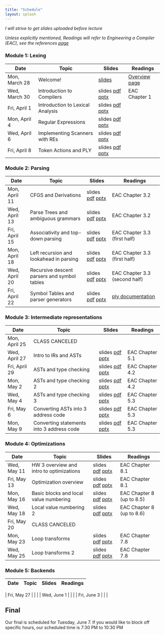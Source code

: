 ```yaml
---
title: "Schedule"
layout: splash
---
```


_I will strive to get slides uploaded before lecture_

_Unless explicitly mentioned, Readings will refer to Engineering a Compiler (EAC), see the references [page](https://sorensenucsc.github.io/CSE110A-sp2022/references.html)_

### Module 1: Lexing

| Date             | Topic    | Slides |   Readings
|------------------|----------|--------|----------------
| Mon, March 28    | Welcome!  |  [slides](lectures/CSE110A_sp2022.pdf)   | [Overview page](https://sorensenucsc.github.io/CSE110A-sp2022/overview.html)
| Wed, March 30    | Introduction to Compilers |  slides [pdf](lectures/CSE110AMarch30_sp2022.pdf) [pptx](lectures/CSE110AMarch30_sp2022.pptx)  | EAC Chapter 1
| Fri, April 1     | Introduction to Lexical Analysis  | slides [pdf](lectures/CSE110AApril1_sp2022.pdf) [pptx](lectures/CSE110AApril1_sp2022.pptx)   |
| Mon, April 4     |  Regular Expressions | slides [pdf](lectures/CSE110AApril4_sp2022.pdf) [pptx](lectures/CSE110AApril4_sp2022.pptx)  | 
| Wed, April 6     |  Implementing Scanners with REs | slides [pdf](lectures/CSE110AApril6_sp2022.pdf) [pptx](lectures/CSE110AApril6_sp2022.pptx)| 
| Fri, April 8     |  Token Actions and PLY | slides [pdf](lectures/CSE110AApril8_sp2022.pdf) [pptx](lectures/CSE110AApril8_sp2022.pptx) | 

### Module 2: Parsing

| Date             | Topic    | Slides |   Readings
|------------------|----------|--------|----------------
| Mon, April 11     | CFGS and Derivations | slides [pdf](lectures/CSE110AApril11_sp2022.pdf) [pptx](lectures/CSE110AApril11_sp2022.pptx) | EAC Chapter 3.2
| Wed, April 13     |  Parse Trees and ambiguous grammars   | slides [pdf](lectures/CSE110AApril13_sp2022.pdf) [pptx](lectures/CSE110AApril13_sp2022.pptx) | EAC Chapter 3.2
| Fri, April 15     | Associativity and top-down parsing   | slides [pdf](lectures/CSE110AApril15_sp2022.pdf) [pptx](lectures/CSE110AApril15_sp2022.pptx)  | EAC Chapter 3.3 (first half)
| Mon, April 18     | Left recursion and lookahead in parsing    | slides [pdf](lectures/CSE110AApril18_sp2022.pdf) [pptx](lectures/CSE110AApril18_sp2022.pptx)  | EAC Chapter 3.3 (first half)
| Wed, April 20     | Recursive descent parsers and symbol tables   | slides [pdf](lectures/CSE110AApril20_sp2022.pdf) [pptx](lectures/CSE110AApril20_sp2022.pptx)  | EAC Chapter 3.3 (second half)
| Fri, April 22     | Symbol Tables and parser generators | slides [pdf](lectures/CSE110AApril22_sp2022.pdf) [pptx](lectures/CSE110AApril22_sp2022.pptx)  | [ply documentation](https://www.dabeaz.com/ply/ply.html)


### Module 3: Intermediate representations

| Date             | Topic    | Slides |   Readings
|------------------|----------|--------|----------------
| Mon, April 25      | CLASS CANCELED | |
| Wed, April 27      | Intro to IRs and ASTs | slides [pdf](lectures/CSE110AApril27_sp2022.pdf) [pptx](lectures/CSE110AApril27_sp2022.pptx) |EAC Chapter 5.1
| Fri, April 29      | ASTs and type checking | slides [pdf](lectures/CSE110AApril29_sp2022.pdf) [pptx](lectures/CSE110AApril29_sp2022.pptx) | EAC Chapter 4.2
| Mon, May 2     | ASTs and type checking 2  |slides [pdf](lectures/CSE110AMay2_sp2022.pdf) [pptx](lectures/CSE110AMay2_sp2022.pptx) | EAC Chapter 4.2
| Wed, May 4     | ASTs and type checking 3 | slides [pdf](lectures/CSE110AMay4_sp2022.pdf) [pptx](lectures/CSE110AMay4_sp2022.pptx) | EAC Chapter 5.3
| Fri, May 6     | Converting ASTs into 3 address code |slides [pdf](lectures/CSE110AMay6_sp2022.pdf) [pptx](lectures/CSE110AMay6_sp2022.pptx) | EAC Chapter 5.3
| Mon, May 9     | Converting statements into 3 address code |slides [pdf](lectures/CSE110AMay9_sp2022.pdf) [pptx](lectures/CSE110AMay9_sp2022.pptx) | EAC Chapter 5.3

### Module 4: Optimizations

| Date             | Topic    | Slides |   Readings
|------------------|----------|--------|----------------
| Wed, May 11      | HW 3 overview and intro to optimizations        | slides [pdf](lectures/CSE110AMay11_sp2022.pdf) [pptx](lectures/CSE110AMay11_sp2022.pptx) | EAC Chapter 8.1
| Fri, May 13     | Optimization overview | slides [pdf](lectures/CSE110AMay13_sp2022.pdf) [pptx](lectures/CSE110AMay13_sp2022.pptx) | EAC Chapter 8.1
| Mon, May 16     | Basic blocks and local value numbering |  slides [pdf](lectures/CSE110AMay16_sp2022.pdf) [pptx](lectures/CSE110AMay16_sp2022.pptx) | EAC Chapter 8 (up to 8.5)
| Wed, May 18     | Local value numbering 2 | slides [pdf](lectures/CSE110AMay18_sp2022.pdf) [pptx](lectures/CSE110AMay18_sp2022.pptx) | EAC Chapter 8 (up to 8.6)
| Fri, May 20     | CLASS CANCELED | |
| Mon, May 23     | Loop transforms | slides [pdf](lectures/CSE110AMay23_sp2022.pdf) [pptx](lectures/CSE110AMay23_sp2022.pptx)  | EAC Chapter 7.8
| Wed, May 25     | Loop transforms 2 | slides [pdf](lectures/CSE110AMay25_sp2022.pdf) [pptx](lectures/CSE110AMay25_sp2022.pptx)  | EAC Chapter 7.8

### Module 5: Backends

| Date             | Topic    | Slides |   Readings
|------------------|----------|--------|----------------

| Fri, May 27     | | |
| Wed, June 1    | | |
| Fri, June 3    | | |




## Final

Our final is scheduled for Tuesday, June 7. If you would like to block off specific hours, our scheduled time is 7:30 PM to 10:30 PM

